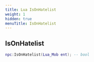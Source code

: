 ```yaml
---
title: Lua IsOnHatelist
weight: 1
hidden: true
menuTitle: IsOnHatelist
---
```

## IsOnHatelist
```lua
npc:IsOnHatelist(Lua_Mob ent); -- bool
```